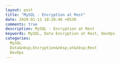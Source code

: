 ```yaml
---
layout: post
title: "MySQL - Encryption at Rest"
date: 2020-01-11 18:20:46 +0530
comments: true
description: MySQL - Encryption at Rest
keywords: MySQL, Data Encryption at Rest, DevOps
categories:
  MySQL
  Data&nbsp;Encryption&nbsp;at&nbsp;Rest
  DevOps
---
```

